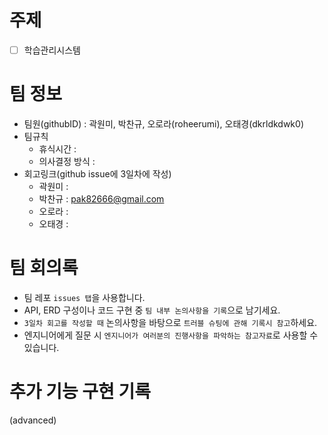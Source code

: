 # 주제
- [ ]  학습관리시스템

# 팀 정보
- 팀원(githubID) : 곽원미, 박찬규, 오로라(roheerumi), 오태경(dkrldkdwk0)
- 팀규칙
    - 휴식시간 :
    - 의사결정 방식 :
- 회고링크(github issue에 3일차에 작성)
    - 곽원미 :
    - 박찬규 : pak82666@gmail.com
    - 오로라 :
    - 오태경 : 

# 팀 회의록
- 팀 레포 `issues 탭`을 사용합니다.
- API, ERD 구성이나 코드 구현 중 `팀 내부 논의사항을 기록`으로 남기세요.
- `3일차 회고를 작성할 때` 논의사항을 바탕으로 `트러블 슈팅에 관해 기록시 참고`하세요.
- 엔지니어에게 질문 시 `엔지니어가 여러분의 진행사항을 파악하는 참고자료`로 사용할 수 있습니다.

# 추가 기능 구현 기록
(advanced)
